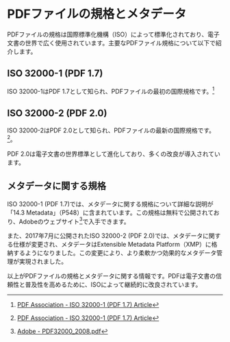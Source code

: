 # PDFファイルの規格とメタデータ

PDFファイルの規格は国際標準化機構（ISO）によって標準化されており、電子文書の世界で広く使用されています。主要なPDFファイル規格について以下で紹介します。

## ISO 32000-1 (PDF 1.7)

ISO 32000-1はPDF 1.7として知られ、PDFファイルの最初の国際規格です。[^1]

## ISO 32000-2 (PDF 2.0)

ISO 32000-2はPDF 2.0として知られ、PDFファイルの最新の国際規格です。[^1]。

PDF 2.0は電子文書の世界標準として進化しており、多くの改良が導入されています。

## メタデータに関する規格

ISO 32000-1 (PDF 1.7)では、メタデータに関する規格について詳細な説明が「14.3 Metadata」（P548）に含まれています。この規格は無料で公開されており、Adobeのウェブサイト[^2]で入手できます。

また、2017年7月に公開されたISO 32000-2 (PDF 2.0)では、メタデータに関する仕様が変更され、メタデータはExtensible Metadata Platform（XMP）に格納するようになりました。この変更により、より柔軟かつ効果的なメタデータ管理が実現されました。

以上がPDFファイルの規格とメタデータに関する情報です。PDFは電子文書の信頼性と普及性を高めるために、ISOによって継続的に改良されています。

[^1]: [PDF Association - ISO 32000-1 (PDF 1.7) Article](https://www.pdfa.org/publication/iso-32000-1-pdf-1-7/)
[^2]: [Adobe - PDF32000_2008.pdf](https://wwwimages.adobe.com/content/dam/Adobe/en/devnet/pdf/pdfs/PDF32000_2008.pdf)

[^3]: [sample pdf2.0](https://github.com/pdf-association/pdf20examples)


